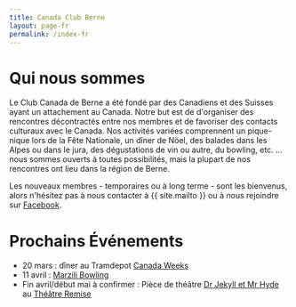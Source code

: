 ```yaml
---
title: Canada Club Berne
layout: page-fr
permalink: /index-fr
---
```


# Qui nous sommes

Le Club Canada de Berne a été fondé par des Canadiens et des Suisses ayant un attachement au Canada. Notre but est de d'organiser des rencontres décontractés entre nos membres et de favoriser des contacts culturaux avec le Canada. Nos activités variées comprennent un pique-nique lors de la Fête Nationale, un dîner de Nöel, des balades dans les Alpes ou dans le jura, des dégustations de vin ou autre, du bowling, etc. … nous sommes ouverts à toutes possibilités, mais la plupart de nos rencontres ont lieu dans la région de Berne.

Les nouveaux membres - temporaires ou à long terme - sont les bienvenus, alors n'hésitez pas à nous contacter à {{ site.mailto }} ou à nous rejoindre sur [Facebook](https://www.facebook.com/groups/canadaclubberne/).

# Prochains Événements

- 20 mars : dîner au Tramdepot [Canada Weeks](https://altestramdepot.ch/de/Info/Restaurant/Kanada_Wochen)
- 11 avril : [Marzili Bowling](https://www.bowling-marzili.ch/bm-english)
- Fin avril/début mai à confirmer : Pièce de théâtre [Dr Jekyll et Mr Hyde](https://upstage.ch/2024/10/28/spring-production-details/) au [Théâtre Remise](https://www.theaterremisebern.ch/index.php)
